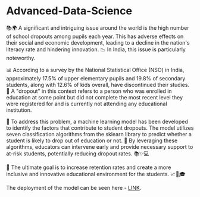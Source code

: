 # Advanced-Data-Science


📚🌍 A significant and intriguing issue around the world is the high number of school dropouts among pupils each year. This has adverse effects on their social and economic development, leading to a decline in the nation's literacy rate and hindering innovation. 📉 In India, this issue is particularly noteworthy.

📊 According to a survey by the National Statistical Office (NSO) in India, approximately 17.5% of upper elementary pupils and 19.8% of secondary students, along with 12.6% of kids overall, have discontinued their studies. 🚫 A "dropout" in this context refers to a person who was enrolled in education at some point but did not complete the most recent level they were registered for and is currently not attending any educational institution.

🤖 To address this problem, a machine learning model has been developed to identify the factors that contribute to student dropouts. The model utilizes seven classification algorithms from the sklearn library to predict whether a student is likely to drop out of education or not. 🧠 By leveraging these algorithms, educators can intervene early and provide necessary support to at-risk students, potentially reducing dropout rates. 📚✨💻

🎯 The ultimate goal is to increase retention rates and create a more inclusive and innovative educational environment for the students. 📈🌟🎓

The deployment of the model can be seen here - [LINK](https://predictdropout.herokuapp.com/).

